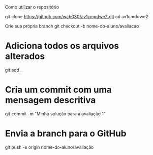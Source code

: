 Como utilizar o repositório

git clone https://github.com/wab030/av1cmpdwe2.git
cd av1cmddwe2

Crie sua própria branch
git checkout -b nome-do-aluno/avaliacao

# Adiciona todos os arquivos alterados
git add . 

# Cria um commit com uma mensagem descritiva
git commit -m "Minha solução para a avaliação 1" 

# Envia a branch para o GitHub
git push -u origin nome-do-aluno/avaliação
